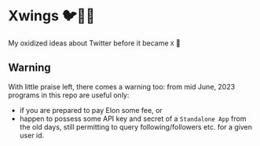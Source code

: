 # Xwings 🐦🦀🚀

My oxidized ideas about Twitter before it became `X` 🤷

## Warning

With little praise left, there comes a warning too: from mid June, 2023
programs in this repo are useful only:

- if you are prepared to pay Elon some fee, or
- happen to possess some API key and secret of a `Standalone App` from the old days,
still permitting to query following/followers etc. for a given user id.

